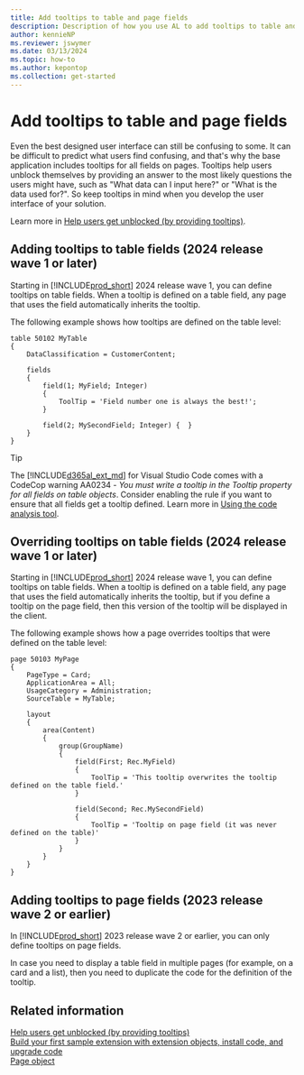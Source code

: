 ```yaml
---
title: Add tooltips to table and page fields
description: Description of how you use AL to add tooltips to table and page fields so that they're available when users hover over fields in the client.
author: kennieNP
ms.reviewer: jswymer
ms.date: 03/13/2024
ms.topic: how-to
ms.author: kepontop
ms.collection: get-started
---
```


# Add tooltips to table and page fields

Even the best designed user interface can still be confusing to some. It can be difficult to predict what users find confusing, and that's why the base application includes tooltips for all fields on pages. Tooltips help users unblock themselves by providing an answer to the most likely questions the users might have, such as "What data can I input here?" or "What is the data used for?". So keep tooltips in mind when you develop the user interface of your solution.

Learn more in [Help users get unblocked (by providing tooltips)](../user-assistance.md#help-users-get-unblocked).

## Adding tooltips to table fields (2024 release wave 1 or later)

Starting in [!INCLUDE[prod_short](includes/prod_short.md)] 2024 release wave 1, you can define tooltips on table fields. When a tooltip is defined on a table field, any page that uses the field automatically inherits the tooltip. 

The following example shows how tooltips are defined on the table level:

```AL
table 50102 MyTable
{
    DataClassification = CustomerContent;

    fields
    {
        field(1; MyField; Integer)
        {           
            ToolTip = 'Field number one is always the best!';
        }

        field(2; MySecondField; Integer) {  }
    }
}
```

> [!TIP]
> The [!INCLUDE[d365al_ext_md](../includes/d365al_ext_md.md)] for Visual Studio Code comes with a CodeCop warning AA0234 - *You must write a tooltip in the Tooltip property for all fields on table objects*. Consider enabling the rule if you want to ensure that all fields get a tooltip defined. Learn more in [Using the code analysis tool](devenv-using-code-analysis-tool.md).

## Overriding tooltips on table fields (2024 release wave 1 or later)

Starting in [!INCLUDE[prod_short](includes/prod_short.md)] 2024 release wave 1, you can define tooltips on table fields. When a tooltip is defined on a table field, any page that uses the field automatically inherits the tooltip, but if you define a tooltip on the page field, then this version of the tooltip will be displayed in the client.

The following example shows how a page overrides tooltips that were defined on the table level:

```AL
page 50103 MyPage
{
    PageType = Card;
    ApplicationArea = All;
    UsageCategory = Administration;
    SourceTable = MyTable;

    layout
    {
        area(Content)
        {
            group(GroupName)
            {
                field(First; Rec.MyField)
                {                   
                    ToolTip = 'This tooltip overwrites the tooltip defined on the table field.'
                }

                field(Second; Rec.MySecondField)
                {    
                    ToolTip = 'Tooltip on page field (it was never defined on the table)'
                }
            }
        }
    }
}
```



## Adding tooltips to page fields (2023 release wave 2 or earlier)

In [!INCLUDE[prod_short](includes/prod_short.md)] 2023 release wave 2 or earlier, you can only define tooltips on page fields. 

In case you need to display a table field in multiple pages (for example, on a card and a list), then you need to duplicate the code for the definition of the tooltip.

## Related information

[Help users get unblocked (by providing tooltips)](../user-assistance.md#help-users-get-unblocked)  
[Build your first sample extension with extension objects, install code, and upgrade code](devenv-extension-example.md)  
[Page object](devenv-page-object.md)  
